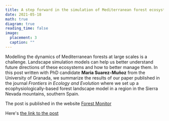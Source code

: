 ```yaml
---
title: A step forward in the simulation of Mediterranean forest ecosystems
date: 2021-05-18
math: true
diagram: true
reading_time: false  
image:
  placement: 3
  caption: ""
---
```


Modelling the dynamics of Mediterranean forests at large scales is a challenge. Landscape simulation models can  help us better understand future directions of these ecosystems and how to better manage them. In this post written with PhD candidate **Maria Suarez-Muñoz** from the University of Granada, we summarize the results of our paper published in the journal *Frontiers in Ecology and Evolution* where we set up a ecophysiologically-based forest landscape model in a region in the Sierra Nevada mountains, southern Spain.

The post is published in the website [Forest Monitor](https://www.blog.forest-monitor.com/en/) 

Here's [the link to the post](https://www.blog.forest-monitor.com/en/simulation-mediterranean-forest-ecosystems/)

